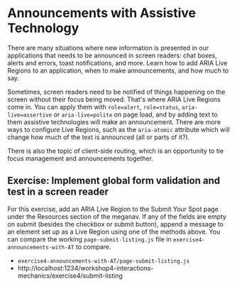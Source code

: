 # Announcements with Assistive Technology

There are many situations where new information is presented in our applications that needs to be announced in screen readers: chat boxes, alerts and errors, toast notifications, and more. Learn how to add ARIA Live Regions to an application, when to make announcements, and how much to say.

Sometimes, screen readers need to be notified of things happening on the screen without their focus being moved. That's where
ARIA Live Regions come in. You can apply them with `role=alert`, `role=status`, `aria-live=assertive` or `aria-live=polite` on
page load, and by adding text to them assistive technologies will make an announcement. There are more ways to configure Live
Regions, such as the `aria-atomic` attribute which will change how much of the text is announced (all or parts of it?).

There is also the topic of client-side routing, which is an opportunity to tie focus management and announcements together.

## Exercise: Implement global form validation and test in a screen reader

For this exercise, add an ARIA Live Region to the Submit Your Spot page under the Resources section of the meganav. If any of the
fields are empty on submit (besides the checkbox or submit button), append a message to an element set up as a Live Region using
one of the methods above. You can compare the working `page-submit-listing.js` file in `exercise4-announcements-with-AT` to compare.

- `exercise4-announcements-with-AT/page-submit-listing.js`
- http://localhost:1234/workshop4-interactions-mechanics/exercise4/submit-listing
